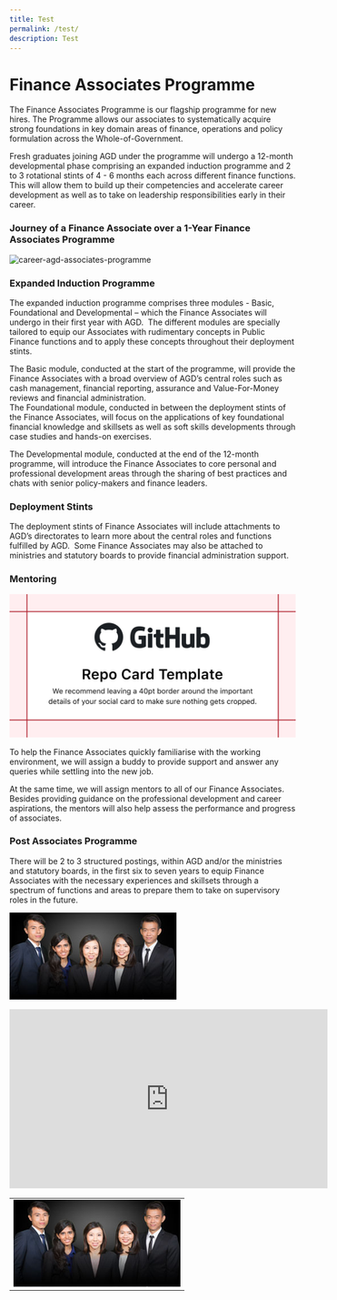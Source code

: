 ```yaml
---
title: Test
permalink: /test/
description: Test
---
```

Finance Associates Programme
============================

The Finance Associates Programme is our flagship programme for new hires. The Programme allows our associates to systematically acquire strong foundations in key domain areas of finance, operations and policy formulation across the Whole-of-Government.  
  
Fresh graduates joining AGD under the programme will undergo a 12-month developmental phase comprising an expanded induction programme and 2 to 3 rotational stints of 4 - 6 months each across different finance functions. This will allow them to build up their competencies and accelerate career development as well as to take on leadership responsibilities early in their career.

### Journey of a Finance Associate over a 1-Year Finance Associates Programme

![career-agd-associates-programme](https://www.agd.gov.sg/images/default-source/default-album/career-agd-associates-programme.jpg?sfvrsn=826fe570_0 "career-agd-associates-programme")  

### Expanded Induction Programme

The expanded induction programme comprises three modules - Basic, Foundational and Developmental – which the Finance Associates will undergo in their first year with AGD.  The different modules are specially tailored to equip our Associates with rudimentary concepts in Public Finance functions and to apply these concepts throughout their deployment stints.  
  
The Basic module, conducted at the start of the programme, will provide the Finance Associates with a broad overview of AGD’s central roles such as cash management, financial reporting, assurance and Value-For-Money reviews and financial administration.  
The Foundational module, conducted in between the deployment stints of the Finance Associates, will focus on the applications of key foundational financial knowledge and skillsets as well as soft skills developments through case studies and hands-on exercises.  
  
The Developmental module, conducted at the end of the 12-month programme, will introduce the Finance Associates to core personal and professional development areas through the sharing of best practices and chats with senior policy-makers and finance leaders.

### Deployment Stints

The deployment stints of Finance Associates will include attachments to AGD’s directorates to learn more about the central roles and functions fulfilled by AGD.  Some Finance Associates may also be attached to ministries and statutory boards to provide financial administration support.  

### Mentoring

![thumb-career-agd-associates-programme](/images/repository-open-graph-template.png)

To help the Finance Associates quickly familiarise with the working environment, we will assign a buddy to provide support and answer any queries while settling into the new job.  
  
At the same time, we will assign mentors to all of our Finance Associates. Besides providing guidance on the professional development and career aspirations, the mentors will also help assess the performance and progress of associates. 

### Post Associates Programme

There will be 2 to 3 structured postings, within AGD and/or the ministries and statutory boards, in the first six to seven years to equip Finance Associates with the necessary experiences and skillsets through a spectrum of functions and areas to prepare them to take on supervisory roles in the future.





 ![](/images/agd-careers.png)
 
 
 
 <iframe width="560" height="315" src="https://www.youtube.com/embed/P0rTPHjO2hU" title="YouTube video player" frameborder="0" allow="accelerometer; autoplay; clipboard-write; encrypted-media; gyroscope; picture-in-picture; web-share" allowfullscreen></iframe>
 
 
 

| | 
| -------- | 
| ![](/images/agd-careers.png)     | 

